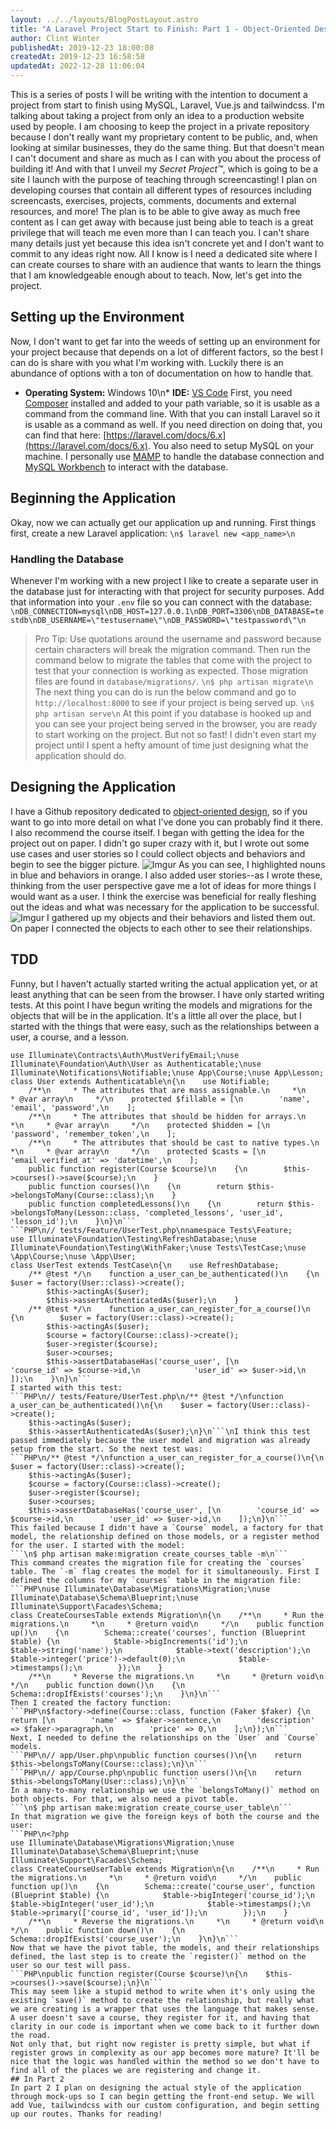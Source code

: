 ```yaml
---
layout: ../../layouts/BlogPostLayout.astro
title: "A Laravel Project Start to Finish: Part 1 - Object-Oriented Design & TDD"
author: Clint Winter
publishedAt: 2019-12-23 18:00:08
createdAt: 2019-12-23 16:58:58
updatedAt: 2022-12-28 11:06:04
---
```


This is a series of posts I will be writing with the intention to document a project from start to finish using MySQL, Laravel, Vue.js and tailwindcss. I'm talking about taking a project from only an idea to a production website used by people. I am choosing to keep the project in a private repository because I don't really want my proprietary content to be public, and, when looking at similar businesses, they do the same thing. But that doesn't mean I can't document and share as much as I can with you about the process of building it!
And with that I unveil my *Secret Project™*, which is going to be a site I launch with the purpose of teaching through screencasting! I plan on developing courses that contain all different types of resources including screencasts, exercises, projects, comments, documents and external resources, and more! The plan is to be able to give away as much free content as I can get away with because just being able to teach is a great privilege that will teach me even more than I can teach you. I can't share many details just yet because this idea isn't concrete yet and I don't want to commit to any ideas right now. All I know is I need a dedicated site where I can create courses to share with an audience that wants to learn the things that I am knowledgeable enough about to teach.
Now, let's get into the project.
## Setting up the Environment
Now, I don't want to get far into the weeds of setting up an environment for your project because that depends on a lot of different factors, so the best I can do is share with you what I'm working with. Luckily there is an abundance of options with a ton of documentation on how to handle that. 
* **Operating System:** Windows 10\n* **IDE:** [VS Code](https://code.visualstudio.com/)
First, you need [Composer](https://getcomposer.org/) installed and added to your path variable, so it is usable as a command from the command line. With that you can install Laravel so it is usable as a command as well. If you need direction on doing that, you can find that here: [https://laravel.com/docs/6.x](https://laravel.com/docs/6.x). 
You also need to setup MySQL on your machine. I personally use [MAMP](https://www.mamp.info/en/) to handle the database connection and [MySQL Workbench](https://www.mysql.com/products/workbench/) to interact with the database.
## Beginning the Application
Okay, now we can actually get our application up and running. First things first, create a new Laravel application:
```\n$ laravel new <app_name>\n```
### Handling the Database
Whenever I'm working with a new project I like to create a separate user in the database just for interacting with that project for security purposes. Add that information into your `.env` file so you can connect with the database:
```\nDB_CONNECTION=mysql\nDB_HOST=127.0.0.1\nDB_PORT=3306\nDB_DATABASE=testdb\nDB_USERNAME=\"testusername\"\nDB_PASSWORD=\"testpassword\"\n```
> Pro Tip: Use quotations around the username and password because certain characters will break the migration command.
Then run the command below to migrate the tables that come with the project to test that your connection is working as expected. Those migration files are found in `database/migrations/`.
```\n$ php artisan migrate\n```
The next thing you can do is run the below command and go to `http://localhost:8000` to see if your project is being served up.
```\n$ php artisan serve\n```
At this point if you database is hooked up and you can see your project being served in the browser, you are ready to start working on the project. But not so fast! I didn't even start my project until I spent a hefty amount of time just designing what the application should do. 
## Designing the Application
I have a Github repository dedicated to [object-oriented design](https://github.com/ClintWinter/object-oriented-design-course), so if you want to go into more detail on what I've done you can probably find it there. I also recommend the course itself.
I began with getting the idea for the project out on paper. I didn't go super crazy with it, but I wrote out some use cases and user stories so I could collect objects and behaviors and begin to see the bigger picture.
![Imgur](https://i.imgur.com/UmOz2SN.png)
As you can see, I highlighted nouns in blue and behaviors in orange. I also added user stories--as I wrote these, thinking from the user perspective gave me a lot of ideas for more things I would want as a user. I think the exercise was beneficial for really fleshing out the ideas and what was necessary for the application to be successful.
![Imgur](https://i.imgur.com/UyD1xde.png)
I gathered up my objects and their behaviors and listed them out. On paper I connected the objects to each other to see their relationships.
## TDD
Funny, but I haven't actually started writing the actual application yet, or at least anything that can be seen from the browser. I have only started writing tests. 
At this point I have begun writing the models and migrations for the objects that will be in the application. It's a little all over the place, but I started with the things that were easy, such as the relationships between a user, a course, and a lesson.
```PHP\n// app/User.php\nnamespace App;
use Illuminate\Contracts\Auth\MustVerifyEmail;\nuse Illuminate\Foundation\Auth\User as Authenticatable;\nuse Illuminate\Notifications\Notifiable;\nuse App\Course;\nuse App\Lesson;
class User extends Authenticatable\n{\n    use Notifiable;
    /**\n     * The attributes that are mass assignable.\n     *\n     * @var array\n     */\n    protected $fillable = [\n        'name', 'email', 'password',\n    ];
    /**\n     * The attributes that should be hidden for arrays.\n     *\n     * @var array\n     */\n    protected $hidden = [\n        'password', 'remember_token',\n    ];
    /**\n     * The attributes that should be cast to native types.\n     *\n     * @var array\n     */\n    protected $casts = [\n        'email_verified_at' => 'datetime',\n    ];
    public function register(Course $course)\n    {\n        $this->courses()->save($course);\n    }
    public function courses()\n    {\n        return $this->belongsToMany(Course::class);\n    }
    public function completedLessons()\n    {\n        return $this->belongsToMany(Lesson::class, 'completed_lessons', 'user_id', 'lesson_id');\n    }\n}\n```
```PHP\n// tests/Feature/UserTest.php\nnamespace Tests\Feature;
use Illuminate\Foundation\Testing\RefreshDatabase;\nuse Illuminate\Foundation\Testing\WithFaker;\nuse Tests\TestCase;\nuse \App\Course;\nuse \App\User;
class UserTest extends TestCase\n{\n    use RefreshDatabase;
    /** @test */\n    function a_user_can_be_authenticated()\n    {\n        $user = factory(User::class)->create();
        $this->actingAs($user);
        $this->assertAuthenticatedAs($user);\n    }
    /** @test */\n    function a_user_can_register_for_a_course()\n    {\n        $user = factory(User::class)->create();
        $this->actingAs($user);
        $course = factory(Course::class)->create();
        $user->register($course);
        $user->courses;
        $this->assertDatabaseHas('course_user', [\n            'course_id' => $course->id,\n            'user_id' => $user->id,\n        ]);\n    }\n}\n```
I started with this test:
```PHP\n// tests/Feature/UserTest.php\n/** @test */\nfunction a_user_can_be_authenticated()\n{\n    $user = factory(User::class)->create();
    $this->actingAs($user);
    $this->assertAuthenticatedAs($user);\n}\n```\nI think this test passed immediately because the user model and migration was already setup from the start. So the next test was:
```PHP\n/** @test */\nfunction a_user_can_register_for_a_course()\n{\n    $user = factory(User::class)->create();
    $this->actingAs($user);
    $course = factory(Course::class)->create();
    $user->register($course);
    $user->courses;
    $this->assertDatabaseHas('course_user', [\n        'course_id' => $course->id,\n        'user_id' => $user->id,\n    ]);\n}\n```
This failed because I didn't have a `Course` model, a factory for that model, the relationship defined on those models, or a register method for the user. I started with the model:
```\n$ php artisan make:migration create_courses_table -m\n```
This command creates the migration file for creating the `courses` table. The `-m` flag creates the model for it simultaneously. First I defined the columns for my `courses` table in the migration file:
```PHP\nuse Illuminate\Database\Migrations\Migration;\nuse Illuminate\Database\Schema\Blueprint;\nuse Illuminate\Support\Facades\Schema;
class CreateCoursesTable extends Migration\n{\n    /**\n     * Run the migrations.\n     *\n     * @return void\n     */\n    public function up()\n    {\n        Schema::create('courses', function (Blueprint $table) {\n            $table->bigIncrements('id');\n            $table->string('name');\n            $table->text('description');\n            $table->integer('price')->default(0);\n            $table->timestamps();\n        });\n    }
    /**\n     * Reverse the migrations.\n     *\n     * @return void\n     */\n    public function down()\n    {\n        Schema::dropIfExists('courses');\n    }\n}\n```
Then I created the factory function:
```PHP\n$factory->define(Course::class, function (Faker $faker) {\n    return [\n        'name' => $faker->sentence,\n        'description' => $faker->paragraph,\n        'price' => 0,\n    ];\n});\n```
Next, I needed to define the relationships on the `User` and `Course` models.
```PHP\n// app/User.php\npublic function courses()\n{\n    return $this->belongsToMany(Course::class);\n}\n```
```PHP\n// app/Course.php\npublic function users()\n{\n    return $this->belongsToMany(User::class);\n}\n```
In a many-to-many relationship we use the `belongsToMany()` method on both objects. For that, we also need a pivot table.
```\n$ php artisan make:migration create_course_user_table\n```
In that migration we give the foreign keys of both the course and the user:
```PHP\n<?php
use Illuminate\Database\Migrations\Migration;\nuse Illuminate\Database\Schema\Blueprint;\nuse Illuminate\Support\Facades\Schema;
class CreateCourseUserTable extends Migration\n{\n    /**\n     * Run the migrations.\n     *\n     * @return void\n     */\n    public function up()\n    {\n        Schema::create('course_user', function (Blueprint $table) {\n            $table->bigInteger('course_id');\n            $table->bigInteger('user_id');\n            $table->timestamps();\n            $table->primary(['course_id', 'user_id']);\n        });\n    }
    /**\n     * Reverse the migrations.\n     *\n     * @return void\n     */\n    public function down()\n    {\n        Schema::dropIfExists('course_user');\n    }\n}\n```
Now that we have the pivot table, the models, and their relationships defined, the last step is to create the `register()` method on the user so our test will pass.
```PHP\npublic function register(Course $course)\n{\n    $this->courses()->save($course);\n}\n```
This may seem like a stupid method to write when it's only using the existing `save()` method to create the relationship, but really what we are creating is a wrapper that uses the language that makes sense. A user doesn't save a course, they register for it, and having that clarity in our code is important when we come back to it further down the road. 
Not only that, but right now register is pretty simple, but what if register grows in complexity as our app becomes more mature? It'll be nice that the logic was handled within the method so we don't have to find all of the places we are registering and change it.
## In Part 2
In part 2 I plan on designing the actual style of the application through mock-ups so I can begin getting the front-end setup. We will add Vue, tailwindcss with our custom configuration, and begin setting up our routes. Thanks for reading!
